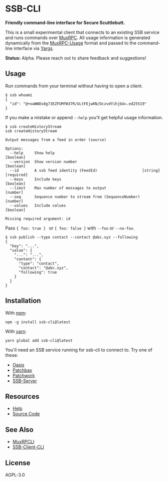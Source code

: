 # SSB-CLI

**Friendly command-line interface for Secure Scuttlebutt.**

This is a small experimental client that connects to an existing SSB service
and runs commands over [MuxRPC][muxrpc]. All usage information is generated
dynamically from the [MuxRPC-Usage][muxrpc-usage] format and passed to the 
command-line interface via [Yargs][yargs].

**Status:** Alpha. Please reach out to share feedback and suggestions!

## Usage

Run commands from your terminal without having to open a client.

```console
$ ssb whoami
{
  "id": "@+oaWWDs8g73EZFUMfW37R/ULtFEjwKN/DczvdYihjbU=.ed25519"
}
```

If you make a mistake or append `--help` you'll get helpful usage information.

```console
$ ssb createHistoryStream
ssb createHistoryStream

Output messages from a feed in order (source)

Options:
  --help     Show help                                                 [boolean]
  --version  Show version number                                       [boolean]
  --id       A ssb feed identity (FeedId)                    [string] [required]
  --keys     Include keys                                              [boolean]
  --limit    Max number of messages to output                           [number]
  --seq      Sequence number to stream from (SequenceNumber)            [number]
  --values   Include values                                            [boolean]

Missing required argument: id
```

Pass `{ foo: true } ` or `{ foo: false }` with `--foo` or `--no-foo`.

```console
$ ssb publish --type contact --contact @abc.xyz --following
{
  "key": "...",
  "value": {
    "...": "...",
    "content": {
      "type": "contact",
      "contact": "@abc.xyz",
      "following": true
    }
  }
}
```

## Installation

With [npm](https://npmjs.org/):

```shell
npm -g install ssb-cli@latest
```

With [yarn](https://yarnpkg.com/en/):

```shell
yarn global add ssb-cli@latest
```

You'll need an SSB service running for ssb-cli to connect to. Try one of these:

- [Oasis](https://github.com/fraction/oasis)
- [Patchbay](https://github.com/ssbc/patchbay)
- [Patchwork](https://github.com/ssbc/patchwork)
- [SSB-Server](https://github.com/ssbc/ssb-server)

## Resources

- [Help](https://github.com/fraction/ssb-cli/issues/new)
- [Source Code](https://github.com/fraction/ssb-cli.git)

## See Also

- [MuxRPCLI](https://github.com/ssbc/muxrpcli)
- [SSB-Client-CLI](https://github.com/qypea/ssb-client-cli)

## License

AGPL-3.0

[muxrpc]: https://github.com/ssbc/muxrpc
[muxrpc-usage]: https://github.com/ssbc/muxrpc-usage
[yargs]: https://github.com/yargs/yargs
